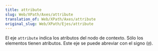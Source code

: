 ```yaml
---
title: attribute
slug: Web/XPath/Axes/attribute
translation_of: Web/XPath/Axes/attribute
original_slug: Web/XPath/Ejes/attribute
---
```


El eje `attribute` indica los atributos del nodo de contexto. Sólo los elementos tienen atributos. Este eje se puede abreviar con el signo (`@`).
